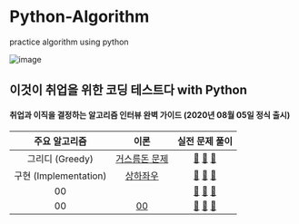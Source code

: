 # Python-Algorithm
practice algorithm using python



![image](https://user-images.githubusercontent.com/84179578/130405080-2a56c5fd-8bd6-4d21-8432-068608b42a07.png)


## 이것이 취업을 위한 코딩 테스트다 with Python  
#### 취업과 이직을 결정하는 알고리즘 인터뷰 완벽 가이드 (2020년 08월 05일 정식 출시)

|주요 알고리즘|이론|실전 문제 풀이|
|:----:|:----:|:----:|
|그리디 (Greedy)|[거스름돈 문제](https://github.com/jaejunlee96/Python-Algorithm/blob/main/Alg01_greedy/greedy_intro.py)|[:link:](https://github.com/jaejunlee96/Python-Algorithm/blob/main/Alg01_greedy/greedy_01.py) [:link:](https://github.com/jaejunlee96/Python-Algorithm/blob/main/Alg01_greedy/greedy_02.py) [:link:](https://github.com/jaejunlee96/Python-Algorithm/blob/main/Alg01_greedy/greedy_03.py)|
|구현 (Implementation)|[상하좌우](https://github.com/jaejunlee96/Python-Algorithm/blob/main/Alg01_greedy/greedy_intro.py)|[:link:](https://github.com/jaejunlee96/Python-Algorithm/blob/main/Alg02_implementation/implementation_01.py) [:link:](https://github.com/jaejunlee96/Python-Algorithm/blob/main/Alg02_implementation/implementation_02.py) [:link:](https://github.com/jaejunlee96/Python-Algorithm/blob/main/Alg02_implementation/implementation_03.py)|
|00|[]()|[:link:]() [:link:]() [:link:]()|
|00|[00]()|[:link:]() [:link:]() [:link:]()|